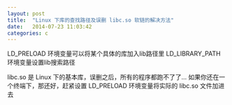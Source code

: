 ```yaml
---
layout: post
title:  "Linux 下库的查找路径及误删 libc.so 软链的解决方法"
date:   2014-07-23 11:03:42
categories: c
---
```


LD_PRELOAD 环境变量可以将某个具体的库加入lib路径里
LD_LIBRARY_PATH 环境变量设置lib搜索路径

libc.so 是 Linux 下的基本库，误删之后，所有的程序都跑不了了...
如果你还在一个终端下，那还好，赶紧设置 LD_PRELOAD 环境变量将实际的 libc.so 文件加进去

[jekyll-gh]: https://github.com/jekyll/jekyll
[jekyll]:    http://jekyllrb.com

